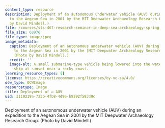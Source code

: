 ```yaml
---
content_type: resource
description: Deployment of an autonomous underwater vehicle (AUV) during an expedition
  to the Aegean Sea in 2001 by the MIT Deepwater Archaeology Research Group. (Photo
  by David Mindell.)
file: /courses/sts-467-research-seminar-in-deep-sea-archaeology-spring-2002/3119219a723b4fb84d9eb9292f583d0c_sts-467s02.jpg
file_size: 68976
file_type: image/jpeg
image_metadata:
  caption: Deployment of an autonomous underwater vehicle (AUV) during an expedition
    to the Aegean Sea in 2001 by the [MIT Deepwater Archaeology Research Group](http://web.mit.edu/deeparch/www/home/index.html).
    (Photo by David Mindell.)
  credit: ''
  image-alt: A small submarine-type vehicle being lowered into the water from a large
    ship at sunset near a rocky coast.
learning_resource_types: []
license: https://creativecommons.org/licenses/by-nc-sa/4.0/
ocw_type: OCWImage
resourcetype: Image
title: Deployment of a AUV
uid: 3119219a-723b-4fb8-4d9e-b9292f583d0c
---
```

Deployment of an autonomous underwater vehicle (AUV) during an expedition to the Aegean Sea in 2001 by the MIT Deepwater Archaeology Research Group. (Photo by David Mindell.)